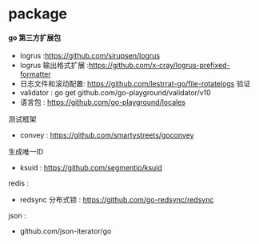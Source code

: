 # package

#### go 第三方扩展包
* logrus :https://github.com/sirupsen/logrus
* logrus 输出格式扩展 :https://github.com/x-cray/logrus-prefixed-formatter
* 日志文件和滚动配置: https://github.com/lestrrat-go/file-rotatelogs
验证
* validator : go get github.com/go-playground/validator/v10
* 语言包 : https://github.com/go-playground/locales

测试框架
* convey : https://github.com/smartystreets/goconvey

生成唯一ID
* ksuid : https://github.com/segmentio/ksuid

redis :
* redsync 分布式锁 : https://github.com/go-redsync/redsync

json :
* github.com/json-iterator/go
